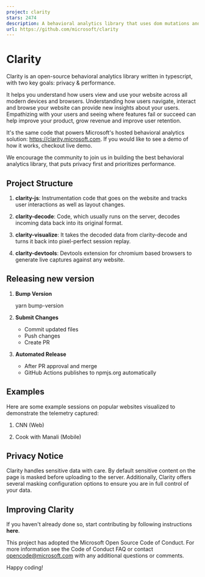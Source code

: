 ```yaml
---
project: clarity
stars: 2474
description: A behavioral analytics library that uses dom mutations and user interactions to generate aggregated insights.
url: https://github.com/microsoft/clarity
---
```


Clarity
=======

Clarity is an open-source behavioral analytics library written in typescript, with two key goals: privacy & performance.

It helps you understand how users view and use your website across all modern devices and browsers. Understanding how users navigate, interact and browse your website can provide new insights about your users. Empathizing with your users and seeing where features fail or succeed can help improve your product, grow revenue and improve user retention.

It's the same code that powers Microsoft's hosted behavioral analytics solution: https://clarity.microsoft.com. If you would like to see a demo of how it works, checkout live demo.

We encourage the community to join us in building the best behavioral analytics library, that puts privacy first and prioritizes performance.

Project Structure
-----------------

1.  **clarity-js**: Instrumentation code that goes on the website and tracks user interactions as well as layout changes.
    
2.  **clarity-decode**: Code, which usually runs on the server, decodes incoming data back into its original format.
    
3.  **clarity-visualize**: It takes the decoded data from clarity-decode and turns it back into pixel-perfect session replay.
    
4.  **clarity-devtools**: Devtools extension for chromium based browsers to generate live captures against any website.
    

Releasing new version
---------------------

1.  **Bump Version**
    
    yarn bump-version
    
2.  **Submit Changes**
    
    -   Commit updated files
    -   Push changes
    -   Create PR
3.  **Automated Release**
    
    -   After PR approval and merge
    -   GitHub Actions publishes to npmjs.org automatically

Examples
--------

Here are some example sessions on popular websites visualized to demonstrate the telemetry captured:

1.  CNN (Web)  
    
2.  Cook with Manali (Mobile)  
    

Privacy Notice
--------------

Clarity handles sensitive data with care. By default sensitive content on the page is masked before uploading to the server. Additionally, Clarity offers several masking configuration options to ensure you are in full control of your data.

Improving Clarity
-----------------

If you haven't already done so, start contributing by following instructions **here**.

This project has adopted the Microsoft Open Source Code of Conduct. For more information see the Code of Conduct FAQ or contact opencode@microsoft.com with any additional questions or comments.

Happy coding!
